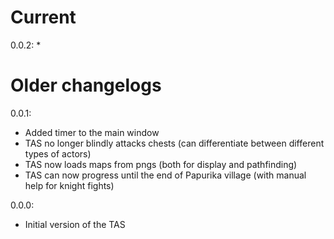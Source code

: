# Current

0.0.2:
*

# Older changelogs

0.0.1:
* Added timer to the main window
* TAS no longer blindly attacks chests (can differentiate between different types of actors)
* TAS now loads maps from pngs (both for display and pathfinding)
* TAS can now progress until the end of Papurika village (with manual help for knight fights)

0.0.0:
* Initial version of the TAS
